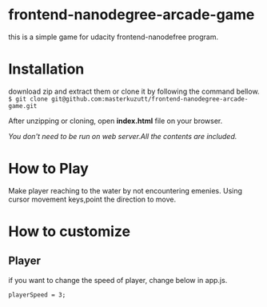 frontend-nanodegree-arcade-game
===============================
this is a simple game for udacity frontend-nanodefree program.

# Installation
download zip and extract them or clone it by following the command bellow.
 `$ git clone git@github.com:masterkuzutt/frontend-nanodegree-arcade-game.git`

After unzipping or cloning, open **index.html** file on your browser.

_You don't need to be run on web server.All the contents are included._

# How to Play
Make player reaching to the water by not  encountering emenies.
Using cursor movement keys,point the direction to move.

# How to customize
## Player
if you want to change the speed of player, change below in app.js.

`playerSpeed = 3;`

